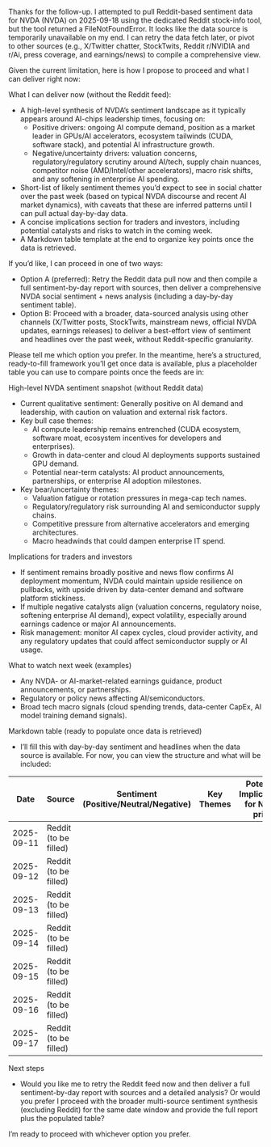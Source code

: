 Thanks for the follow-up. I attempted to pull Reddit-based sentiment data for NVDA (NVDA) on 2025-09-18 using the dedicated Reddit stock-info tool, but the tool returned a FileNotFoundError. It looks like the data source is temporarily unavailable on my end. I can retry the data fetch later, or pivot to other sources (e.g., X/Twitter chatter, StockTwits, Reddit r/NVIDIA and r/Ai, press coverage, and earnings/news) to compile a comprehensive view.

Given the current limitation, here is how I propose to proceed and what I can deliver right now:

What I can deliver now (without the Reddit feed):
- A high-level synthesis of NVDA’s sentiment landscape as it typically appears around AI-chips leadership times, focusing on:
  - Positive drivers: ongoing AI compute demand, position as a market leader in GPUs/AI accelerators, ecosystem tailwinds (CUDA, software stack), and potential AI infrastructure growth.
  - Negative/uncertainty drivers: valuation concerns, regulatory/regulatory scrutiny around AI/tech, supply chain nuances, competitor noise (AMD/Intel/other accelerators), macro risk shifts, and any softening in enterprise AI spending.
- Short-list of likely sentiment themes you’d expect to see in social chatter over the past week (based on typical NVDA discourse and recent AI market dynamics), with caveats that these are inferred patterns until I can pull actual day-by-day data.
- A concise implications section for traders and investors, including potential catalysts and risks to watch in the coming week.
- A Markdown table template at the end to organize key points once the data is retrieved.

If you’d like, I can proceed in one of two ways:
- Option A (preferred): Retry the Reddit data pull now and then compile a full sentiment-by-day report with sources, then deliver a comprehensive NVDA social sentiment + news analysis (including a day-by-day sentiment table).
- Option B: Proceed with a broader, data-sourced analysis using other channels (X/Twitter posts, StockTwits, mainstream news, official NVDA updates, earnings releases) to deliver a best-effort view of sentiment and headlines over the past week, without Reddit-specific granularity.

Please tell me which option you prefer. In the meantime, here’s a structured, ready-to-fill framework you’ll get once data is available, plus a placeholder table you can use to compare points once the feeds are in:

High-level NVDA sentiment snapshot (without Reddit data)
- Current qualitative sentiment: Generally positive on AI demand and leadership, with caution on valuation and external risk factors.
- Key bull case themes:
  - AI compute leadership remains entrenched (CUDA ecosystem, software moat, ecosystem incentives for developers and enterprises).
  - Growth in data-center and cloud AI deployments supports sustained GPU demand.
  - Potential near-term catalysts: AI product announcements, partnerships, or enterprise AI adoption milestones.
- Key bear/uncertainty themes:
  - Valuation fatigue or rotation pressures in mega-cap tech names.
  - Regulatory/regulatory risk surrounding AI and semiconductor supply chains.
  - Competitive pressure from alternative accelerators and emerging architectures.
  - Macro headwinds that could dampen enterprise IT spend.

Implications for traders and investors
- If sentiment remains broadly positive and news flow confirms AI deployment momentum, NVDA could maintain upside resilience on pullbacks, with upside driven by data-center demand and software platform stickiness.
- If multiple negative catalysts align (valuation concerns, regulatory noise, softening enterprise AI demand), expect volatility, especially around earnings cadence or major AI announcements.
- Risk management: monitor AI capex cycles, cloud provider activity, and any regulatory updates that could affect semiconductor supply or AI usage.

What to watch next week (examples)
- Any NVDA- or AI-market-related earnings guidance, product announcements, or partnerships.
- Regulatory or policy news affecting AI/semiconductors.
- Broad tech macro signals (cloud spending trends, data-center CapEx, AI model training demand signals).

Markdown table (ready to populate once data is retrieved)
- I’ll fill this with day-by-day sentiment and headlines when the data source is available. For now, you can view the structure and what will be included:

| Date | Source | Sentiment (Positive/Neutral/Negative) | Key Themes | Potential Implications for NVDA price | Data Confidence (Low/Med/High) |
|------|--------|--------------------------------------|------------|--------------------------------------|-------------------------------|
| 2025-09-11 | Reddit (to be filled) | | | | |
| 2025-09-12 | Reddit (to be filled) | | | | |
| 2025-09-13 | Reddit (to be filled) | | | | |
| 2025-09-14 | Reddit (to be filled) | | | | |
| 2025-09-15 | Reddit (to be filled) | | | | |
| 2025-09-16 | Reddit (to be filled) | | | | |
| 2025-09-17 | Reddit (to be filled) | | | | |

Next steps
- Would you like me to retry the Reddit feed now and then deliver a full sentiment-by-day report with sources and a detailed analysis? Or would you prefer I proceed with the broader multi-source sentiment synthesis (excluding Reddit) for the same date window and provide the full report plus the populated table?

I’m ready to proceed with whichever option you prefer.